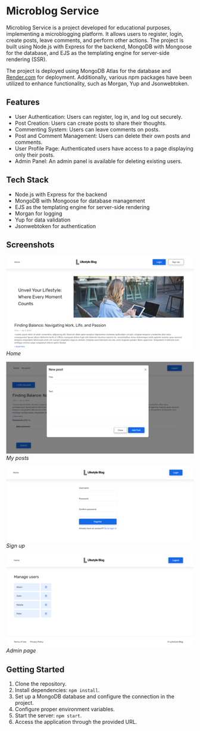 # Microblog Service

Microblog Service is a project developed for educational purposes, implementing a microblogging platform. It allows users to register, login, create posts, leave comments, and perform other actions. The project is built using Node.js with Express for the backend, MongoDB with Mongoose for the database, and EJS as the templating engine for server-side rendering (SSR).

The project is deployed using MongoDB Atlas for the database and [Render.com](https://microblog-service-kyze.onrender.com/) for deployment. Additionally, various npm packages have been utilized to enhance functionality, such as Morgan, Yup and Jsonwebtoken.

## Features

- User Authentication: Users can register, log in, and log out securely.
- Post Creation: Users can create posts to share their thoughts.
- Commenting System: Users can leave comments on posts.
- Post and Comment Management: Users can delete their own posts and comments.
- User Profile Page: Authenticated users have access to a page displaying only their posts.
- Admin Panel: An admin panel is available for deleting existing users.

## Tech Stack

- Node.js with Express for the backend
- MongoDB with Mongoose for database management
- EJS as the templating engine for server-side rendering
- Morgan for logging
- Yup for data validation
- Jsonwebtoken for authentication

## Screenshots

![Home](screenshots/home.png)
_Home_

![My posts](screenshots/my-posts.png)
_My posts_

![Sign up](screenshots/sign-up.png)
_Sign up_

![Admin page](screenshots/admin.png)
_Admin page_

## Getting Started

1. Clone the repository.
2. Install dependencies: `npm install`.
3. Set up a MongoDB database and configure the connection in the project.
4. Configure proper environment variables.
5. Start the server: `npm start`.
6. Access the application through the provided URL.

